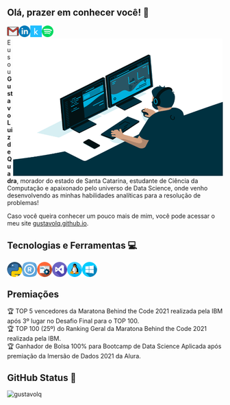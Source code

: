 ## Olá, prazer em conhecer você! :wave:

[<img align="left" alt="Gmail" height="27" width="27" src="https://github.com/gustavolq/gustavolq/blob/main/assets/Gmail.png?raw=true" />][Gmail]
[<img align="left" alt="LinkedIn" height="27" width="27" src="https://github.com/gustavolq/gustavolq/blob/main/assets/Linkedin.png?raw=true" />][LinkedIn]
[<img align="left" alt="Kaggle" height="27" width="27" src="https://github.com/gustavolq/gustavolq/blob/main/assets/Kaggle.png?raw=true" />][Kaggle]
[<img align="left" alt="LinkedIn" height="27" width="27" src="https://github.com/gustavolq/gustavolq/blob/main/assets/Spotify.png?raw=true" />][Spotify]<br/>

<img align="right" alt="GIF" src="https://github.com/gustavolq/gustavolq/blob/main/assets/Code.gif" width="490" height="320" />

Eu sou **Gustavo Luiz de Quadra**, morador do estado de Santa Catarina, estudante de Ciência da Computação e apaixonado pelo universo de Data Science, onde venho desenvolvendo as minhas habilidades analíticas para a resolução de problemas!

Caso você queira conhecer um pouco mais de mim, você pode acessar o meu site [gustavolq.github.io].

## Tecnologias e Ferramentas 💻
<img align="left" height="35" src="https://github.com/gustavolq/gustavolq/blob/main/assets/Python.png?raw=true">
<img align="left" height="35" src="https://github.com/gustavolq/gustavolq/blob/main/assets/R.png?raw=true">
<img align="left" height="35" src="https://github.com/gustavolq/gustavolq/blob/main/assets/SQL.png?raw=true">
<img align="left" height="35" src="https://github.com/gustavolq/gustavolq/blob/main/assets/Visual-Studio.png?raw=true">
<img align="left" height="35" src="https://github.com/gustavolq/gustavolq/blob/main/assets/Linux.png?raw=true">
<img align="left" height="35" src="https://github.com/gustavolq/gustavolq/blob/main/assets/Windows.png?raw=true"><br/>

<br>

## **Premiações**
🏆 TOP 5 vencedores da Maratona Behind the Code 2021 realizada pela IBM após 3º lugar no Desafio Final para o TOP 100. <br>
🏆 TOP 100 (25º) do Ranking Geral da Maratona Behind the Code 2021 realizada pela IBM. <br>
🏆 Ganhador de Bolsa 100% para Bootcamp de Data Science Aplicada após premiação da Imersão de Dados 2021 da Alura.

## GitHub Status 🚀

<p align="left"> <img src="https://github-readme-stats.vercel.app/api?username=gustavolq&show_icons=true&theme=dark&PAT_1" alt="gustavolq" />

[Gmail]: mailto:gglquadra@gmail.com
[LinkedIn]: https://www.linkedin.com/in/gustavoquadra/
[Kaggle]: https://www.kaggle.com/gustavoluizquadra
[Spotify]: https://open.spotify.com/user/x3z0vkgow695jglc3rvxpevnk
[gustavolq.github.io]: https://gustavolq.github.io/

